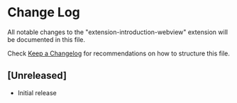 # Change Log
All notable changes to the "extension-introduction-webview" extension will be documented in this file.

Check [Keep a Changelog](http://keepachangelog.com/) for recommendations on how to structure this file.

## [Unreleased]
- Initial release